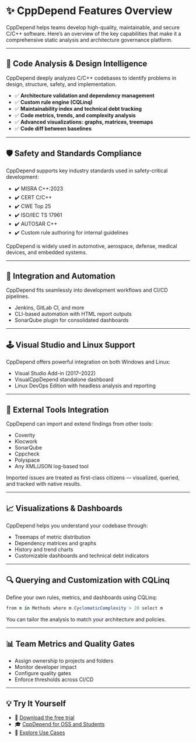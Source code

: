 <!--
title: CppDepend Features
description: Explore the powerful features of CppDepend for static code analysis, architecture enforcement, and safety compliance in C/C++ projects.
keywords: CppDepend, static analysis, code quality, architecture, safety, MISRA, CWE, CERT, CI integration, customization, visualization
canonical: https://www.cppdepend.com/features/
-->

# ✨ CppDepend Features Overview

CppDepend helps teams develop high-quality, maintainable, and secure C/C++ software. Here’s an overview of the key capabilities that make it a comprehensive static analysis and architecture governance platform.

---

## 🧠 Code Analysis & Design Intelligence

CppDepend deeply analyzes C/C++ codebases to identify problems in design, structure, safety, and implementation.

- ✅ **Architecture validation and dependency management**
- ✅ **Custom rule engine (CQLinq)**
- ✅ **Maintainability index and technical debt tracking**
- ✅ **Code metrics, trends, and complexity analysis**
- ✅ **Advanced visualizations: graphs, matrices, treemaps**
- ✅ **Code diff between baselines**

---

## 🛡️ Safety and Standards Compliance

CppDepend supports key industry standards used in safety-critical development:

- ✔️ MISRA C++:2023
- ✔️ CERT C/C++
- ✔️ CWE Top 25
- ✔️ ISO/IEC TS 17961
- ✔️ AUTOSAR C++
- ✔️ Custom rule authoring for internal guidelines

CppDepend is widely used in automotive, aerospace, defense, medical devices, and embedded systems.

---

## 🧩 Integration and Automation

CppDepend fits seamlessly into development workflows and CI/CD pipelines.

- Jenkins, GitLab CI, and more
- CLI-based automation with HTML report outputs
- SonarQube plugin for consolidated dashboards

---

## 🕹 Visual Studio and Linux Support

CppDepend offers powerful integration on both Windows and Linux:

- Visual Studio Add-in (2017–2022)
- VisualCppDepend standalone dashboard
- Linux DevOps Edition with headless analysis and reporting

---

## 🔄 External Tools Integration

CppDepend can import and extend findings from other tools:

- Coverity
- Klocwork
- SonarQube
- Cppcheck
- Polyspace
- Any XML/JSON log-based tool

Imported issues are treated as first-class citizens — visualized, queried, and tracked with native results.

---

## 📈 Visualizations & Dashboards

CppDepend helps you understand your codebase through:

- Treemaps of metric distribution
- Dependency matrices and graphs
- History and trend charts
- Customizable dashboards and technical debt indicators

---

## 🔍 Querying and Customization with CQLinq

Define your own rules, metrics, and dashboards using CQLinq:

```csharp
from m in Methods where m.CyclomaticComplexity > 20 select m
```

You can tailor the analysis to match your architecture and policies.

---

## 📊 Team Metrics and Quality Gates

- Assign ownership to projects and folders
- Monitor developer impact
- Configure quality gates
- Enforce thresholds across CI/CD

---

## 💡 Try It Yourself

- 🧪 [Download the free trial](https://www.cppdepend.com/download)
- 🎓 [CppDepend for OSS and Students](https://www.cppdepend.com/cppdepend-for-oss)
- 📘 [Explore Use Cases](https://www.cppdepend.com/use-cases)


